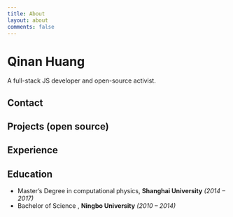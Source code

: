 ```yaml
---
title: About
layout: about
comments: false
---
```

# Qinan Huang

A full-stack JS developer and open-source activist.

## Contact



## Projects (open source)



##  Experience



## Education

- Master’s Degree in computational physics, **Shanghai University** *(2014 – 2017)*
- Bachelor of Science , **Ningbo University** *(2010 – 2014)*
